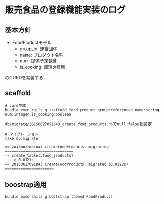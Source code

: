 # 販売食品の登録機能実装のログ

## 基本方針

* FoodProductモデル
    * group_id: 運営団体
    * name: プロダクト名称
    * num: 提供予定数量
    * is_cooking: 調理の有無

のCURDを実装する．

## scaffold

```
# curd生成
bundle exec rails g scaffold food_product group:references name:string num:integer is_cooking:boolean
```

`db/migrate/20150627091843_create_food_products.rb`で`null:false`を設定
 
```
# マイグレーション
rake db:migrate

== 20150627091843 CreateFoodProducts: migrating ===============================
-- create_table(:food_products)
   -> 0.0121s
== 20150627091843 CreateFoodProducts: migrated (0.0122s) ======================
```

## boostrap適用

```
bundle exec rails g bootstrap:themed FoodProducts
```
